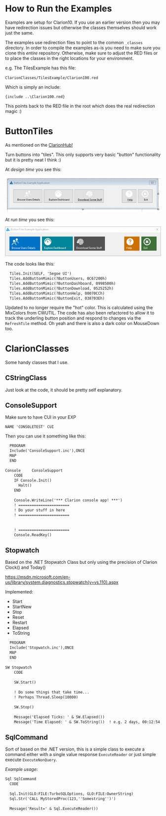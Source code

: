 # How to Run the Examples

Examples are setup for Clarion10. If you use an earlier version then you may have redirection issues but otherwise the classes themselves should work just the same.

The examples use redirection files to point to the common `_classes` directory. 
In order to compile the examples as-is you need to make sure you clone this *entire* repository. Otherwise, make sure to adjust the RED files or to place the classes in the right locations for your environment.

e.g. The TilesExample has this file:

`ClarionClasses/TilesExample/Clarion100.red`

Which is simply an include:

```
{include ..\Clarion100.red}
```

This points back to the RED file in the root which does the real redirection magic :)

# ButtonTiles

As mentioned on the [ClarionHub!](http://clarionhub.com/t/buttontiles-class/474)

Turn buttons into "tiles". This only supports very basic "button" functionality but it is pretty neat I think :)

At *design time* you see this:

![ButtonTiles DesignTime](/_docs/ButtonTiles_DesignTime.png?raw=true)

At *run time* you see this:

![ButtonTiles RunTime](/_docs/ButtonTiles_RunTime.png?raw=true)

The code looks like this:

```
  Tiles.Init(SELF, 'Segoe UI')
  Tiles.AddButtonMimic(?ButtonUsers, 0C67200h)
  Tiles.AddButtonMimic(?ButtonDashboard, 0998500h)
  Tiles.AddButtonMimic(?ButtonDownload, 0525252h)
  Tiles.AddButtonMimic(?ButtonHelp, 00070CCh)
  Tiles.AddButtonMimic(?ButtonExit, 038703Eh)
```
Updated to no longer require the "hot" color. This is calculated using the MixColors from CWUTIL.
The code has also been refactored to allow it to track the underling button position and respond to changes via the `RefreshTile` method.
Oh yeah and there is also a dark color on MouseDown too.

# ClarionClasses
Some handy classes that I use.

## CStringClass

Just look at the code, it should be pretty self explanatory.

## ConsoleSupport

Make sure to have CUI in your EXP
```
NAME 'CONSOLETEST' CUI
```

Then you can use it something like this:

```
  PROGRAM
  Include('ConsoleSupport.inc'),ONCE
  MAP
  END

Console     ConsoleSupport
    CODE
    IF Console.Init() 
      Halt()
    END

    Console.WriteLine('*** Clarion console app! ***')
    ! =======================
    ! Do your stuff in here
    ! =======================
    
    
    ! =======================
    Console.ReadKey()
```

## Stopwatch

Based on the .NET Stopwatch Class but only using the precision of Clarion Clock() and Today()

https://msdn.microsoft.com/en-us/library/system.diagnostics.stopwatch(v=vs.110).aspx

Implemented:

* Start
* StartNew
* Stop
* Reset
* Restart
* Elapsed
* ToString

```
  PROGRAM
  Include('Stopwatch.inc'),ONCE
  MAP
  END

SW Stopwatch
    CODE

    SW.Start()

    ! Do some things that take time...
    ! Perhaps Thread.Sleep(10000)

    SW.Stop()

    Message('Elapsed Ticks: ' & SW.Elapsed())
    Message('Time Elapsed: ' & SW.ToString())  ! e.g. 2 days, 00:12:54
```

## SqlCommand

Sort of based on the .NET version, this is a simple class to execute a command either with a single value response `ExecuteReader` or just simple execute `ExecuteNonQuery`.

*Example usage*:

```
Sql SqlCommand
  CODE

  Sql.Init(GLO:FILE:TurboSQLOptions, GLO:FILE:OwnerString)
  Sql.Str('CALL MyStoredProc(123,''Somestring'')')

  Message('Result=' & Sql.ExecuteReader())
```

